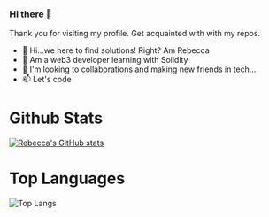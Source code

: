 ### Hi there 👋

<!--
**rebzhaki/rebzhaki** is a ✨ _special_ ✨ repository because its `README.md` (this file) appears on your GitHub profile.
-->

Thank you for visiting my profile. Get acquainted with with my repos.

- 👋 Hi...we here to find solutions! Right? Am Rebecca
- 👀 Am a web3 developer learning with Solidity
- 💞️ I'm looking to collaborations and making new friends in tech...
- 📫 Let's code

# Github Stats 

[![Rebecca's GitHub stats](https://github-readme-stats.vercel.app/api?username=rebzhaki&count_private=true&show_icons=true&theme=merko)](https://github.com/mairura/github-readme-stats)

# Top Languages

![Top Langs](https://github-readme-stats.vercel.app/api/top-langs/?username=rebzhaki&theme=tokyonight) 
